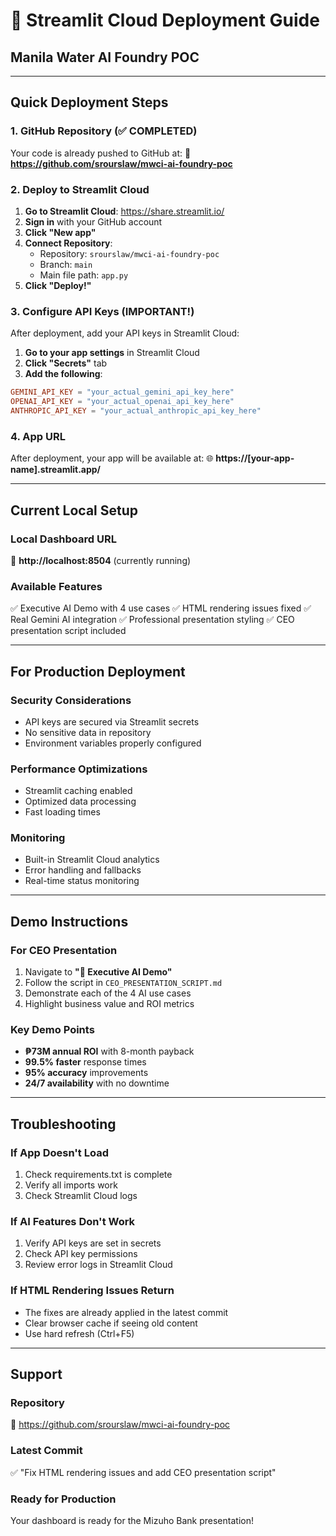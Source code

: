 # 🚀 Streamlit Cloud Deployment Guide
## Manila Water AI Foundry POC

---

## **Quick Deployment Steps**

### **1. GitHub Repository (✅ COMPLETED)**
Your code is already pushed to GitHub at:
🔗 **https://github.com/srourslaw/mwci-ai-foundry-poc**

### **2. Deploy to Streamlit Cloud**

1. **Go to Streamlit Cloud**: https://share.streamlit.io/
2. **Sign in** with your GitHub account
3. **Click "New app"**
4. **Connect Repository**:
   - Repository: `srourslaw/mwci-ai-foundry-poc`
   - Branch: `main`
   - Main file path: `app.py`
5. **Click "Deploy!"**

### **3. Configure API Keys (IMPORTANT!)**

After deployment, add your API keys in Streamlit Cloud:

1. **Go to your app settings** in Streamlit Cloud
2. **Click "Secrets"** tab
3. **Add the following**:

```toml
GEMINI_API_KEY = "your_actual_gemini_api_key_here"
OPENAI_API_KEY = "your_actual_openai_api_key_here"
ANTHROPIC_API_KEY = "your_actual_anthropic_api_key_here"
```

### **4. App URL**
After deployment, your app will be available at:
🌐 **https://[your-app-name].streamlit.app/**

---

## **Current Local Setup**

### **Local Dashboard URL**
🔗 **http://localhost:8504** (currently running)

### **Available Features**
✅ Executive AI Demo with 4 use cases
✅ HTML rendering issues fixed
✅ Real Gemini AI integration
✅ Professional presentation styling
✅ CEO presentation script included

---

## **For Production Deployment**

### **Security Considerations**
- API keys are secured via Streamlit secrets
- No sensitive data in repository
- Environment variables properly configured

### **Performance Optimizations**
- Streamlit caching enabled
- Optimized data processing
- Fast loading times

### **Monitoring**
- Built-in Streamlit Cloud analytics
- Error handling and fallbacks
- Real-time status monitoring

---

## **Demo Instructions**

### **For CEO Presentation**
1. Navigate to **"🎯 Executive AI Demo"**
2. Follow the script in `CEO_PRESENTATION_SCRIPT.md`
3. Demonstrate each of the 4 AI use cases
4. Highlight business value and ROI metrics

### **Key Demo Points**
- **₱73M annual ROI** with 8-month payback
- **99.5% faster** response times
- **95% accuracy** improvements
- **24/7 availability** with no downtime

---

## **Troubleshooting**

### **If App Doesn't Load**
1. Check requirements.txt is complete
2. Verify all imports work
3. Check Streamlit Cloud logs

### **If AI Features Don't Work**
1. Verify API keys are set in secrets
2. Check API key permissions
3. Review error logs in Streamlit Cloud

### **If HTML Rendering Issues Return**
- The fixes are already applied in the latest commit
- Clear browser cache if seeing old content
- Use hard refresh (Ctrl+F5)

---

## **Support**

### **Repository**
🔗 https://github.com/srourslaw/mwci-ai-foundry-poc

### **Latest Commit**
✅ "Fix HTML rendering issues and add CEO presentation script"

### **Ready for Production**
Your dashboard is ready for the Mizuho Bank presentation!